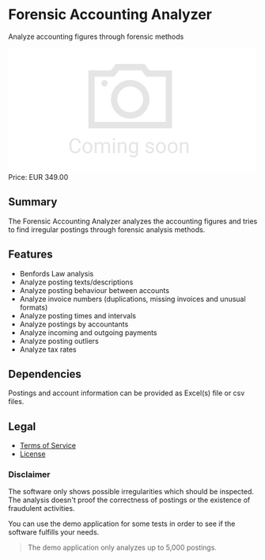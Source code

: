 # Forensic Accounting Analyzer

Analyze accounting figures through forensic methods

<div class="splash">
    <img alt="Splash" src="/tpl/img/placeholder_splash.png">
    <div class="price">Price: EUR 349.00</div>
    <div class="purchase">
        <!--<a class="button" href="#">Demo</a>
        <a class="button" href="#">Buy</a>-->
    </div>
</div>

## Summary

The Forensic Accounting Analyzer analyzes the accounting figures and tries to find irregular postings through forensic analysis methods.

## Features

* Benfords Law analysis
* Analyze posting texts/descriptions
* Analyze posting behaviour between accounts
* Analyze invoice numbers (duplications, missing invoices and unusual formats)
* Analyze posting times and intervals
* Analyze postings by accountants
* Analyze incoming and outgoing payments
* Analyze posting outliers
* Analyze tax rates

## Dependencies

Postings and account information can be provided as Excel(s) file or csv files.

## Legal

* [Terms of Service](/en/terms)
* [License](https://github.com/Karaka-Management/ForensicAccountingAnalyzerApp/blob/master/LICENSE.txt)

### Disclaimer

The software only shows possible irregularities which should be inspected. The analysis doesn't proof the correctness of postings or the existence of fraudulent activities.

You can use the demo application for some tests in order to see if the software fulfills your needs.

> The demo application only analyzes up to 5,000 postings.
